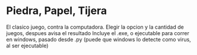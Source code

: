 # Piedra, Papel, Tijera
El clasico juego, contra la computadora.
Elegir la opcion y la cantidad de juegos, despues avisa el resultado
Incluye el .exe, o ejecutable para correr en windows, pasado desde .py (puede que windows lo detecte como virus, al ser ejecutable)
